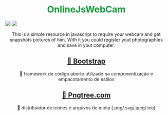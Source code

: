 <h1 style="text-align: center; color: #0f9936;">OnlineJsWebCam</h1>

<img src="https://img.shields.io/static/v1?label=Build&message=Build Process&color=7159c1&style=for-the-badge&logo=ghost"/>
<img src="[https://img.shields.io/appveyor/build/henrique-alons0/OnlineJsWebCam](https://img.shields.io/appveyor/build/henrique-alons0/OnlineJsWebCam?style=plastic)"/>

<p align="center">This is a simple resource in javascript to require your webcam and get snapshots pictures of him. With it you could register yout photographies and save in yout computer.</p>

<h2 align="center">
    <a href="https://getbootstrap.com/">🔗 Bootstrap</a>
</h2>
<p align="center">🚀 framework de código aberto utilizado na componentização e empacotamento de estilos</p>
<h2 align="center">
    <a href="https://.pngtree.com/so/camera">🔗 Pngtree.com</a>
</h2>
<p align="center">🚀 distribuidor de icones e arquivos de midia (.png/.svg/.jpeg/.ico)</p>
